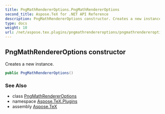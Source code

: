 ```yaml
---
title: PngMathRendererOptions.PngMathRendererOptions
second_title: Aspose.TeX for .NET API Reference
description: PngMathRendererOptions constructor. Creates a new instance
type: docs
weight: 10
url: /net/aspose.tex.plugins/pngmathrendereroptions/pngmathrendereroptions/
---
```

## PngMathRendererOptions constructor

Creates a new instance.

```csharp
public PngMathRendererOptions()
```

### See Also

* class [PngMathRendererOptions](../)
* namespace [Aspose.TeX.Plugins](../../pngmathrendereroptions/)
* assembly [Aspose.TeX](../../../)


